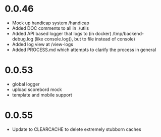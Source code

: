 # 0.0.46
- Mock up handicap system /handicap
- Added DOC comments to all in ./utils
- Added API based logger that logs to (in docker) /tmp/backend-debug.log (like console.log(), but to file instead of console)
- Added log view at /view-logs
- Added PROCESS.md which attempts to clarify the process in general

# 0.0.53
- global logger
- upload scorebord mock
- template and mobile support

# 0.0.55
- Update to CLEARCACHE to delete extremely stubborn caches
